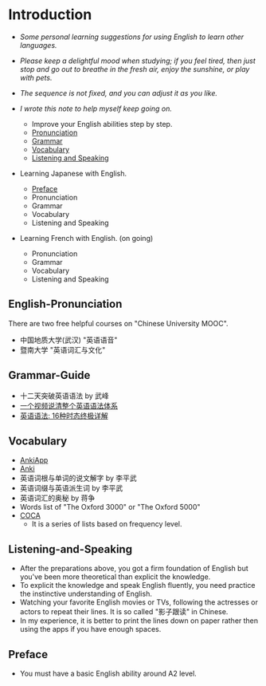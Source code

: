 # Introduction

- *Some personal learning suggestions for using English to learn other languages.* 
- *Please keep a delightful mood when studying; if you feel tired, then just stop and go out to breathe in the fresh air, enjoy the sunshine, or play with pets.*
- *The sequence is not fixed, and you can adjust it as you like.*
- *I wrote this note to help myself keep going on.*
   
  - Improve your English abilities step by step.
  - [Pronunciation](#English-Pronunciation)
  - [Grammar](#grammar-guide)
  - [Vocabulary](#vocabulary)
  - [Listening and Speaking](#Listening-and-Speaking)

- Learning Japanese with English.  
  - [Preface](#preface)
  - Pronunciation
  - Grammar
  - Vocabulary
  - Listening and Speaking

- Learning French with English. \(on going\)
  - Pronunciation
  - Grammar
  - Vocabulary
  - Listening and Speaking

## English-Pronunciation
There are two free helpful courses on \"Chinese University MOOC\".  
  - 中国地质大学(武汉) \"英语语音\" 
  - 暨南大学 \"英语词汇与文化\"

## Grammar-Guide  
  - 十二天突破英语语法 by 武峰
  - [一个视频说清整个英语语法体系](https://www.youtube.com/watch?v=is7vn5URVcc)
  - [英语语法: 16种时态终极详解](https://www.youtube.com/watch?v=P5FrIGgyNSc)
  
## Vocabulary
  - [AnkiApp](https://www.ankiapp.com/)
  - [Anki](https://apps.ankiweb.net/)
  - 英语词根与单词的说文解字 by 李平武
  - 英语词缀与英语派生词 by 李平武
  - 英语词汇的奥秘 by 蒋争
  - Words list of \"The Oxford 3000\" or \"The Oxford 5000\"
  - [COCA](https://www.eapfoundation.com/vocab/general/bnccoca/)
    - It is a series of lists based on frequency level.

## Listening-and-Speaking
  - After the preparations above, you got a firm foundation of English but you've been more theoretical than explicit the knowledge.
  - To explicit the knowledge and speak English fluently, you need practice the instinctive understanding of English.
  - Watching your favorite English movies or TVs, following the actresses or actors to repeat their lines. It is so called \"影子跟读\" in Chinese.
  - In my experience, it is better to print the lines down on paper rather then using the apps if you have enough spaces.

## Preface
  - You must have a basic English ability around A2 level.
